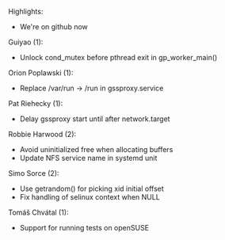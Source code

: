 Highlights:
- We're on github now

Guiyao (1):
- Unlock cond\_mutex before pthread exit in gp\_worker\_main()

Orion Poplawski (1):
- Replace /var/run -> /run in gssproxy.service

Pat Riehecky (1):
- Delay gssproxy start until after network.target

Robbie Harwood (2):
- Avoid uninitialized free when allocating buffers
- Update NFS service name in systemd unit

Simo Sorce (2):
- Use getrandom() for picking xid initial offset
- Fix handling of selinux context when NULL

Tomáš Chvátal (1):
- Support for running tests on openSUSE
